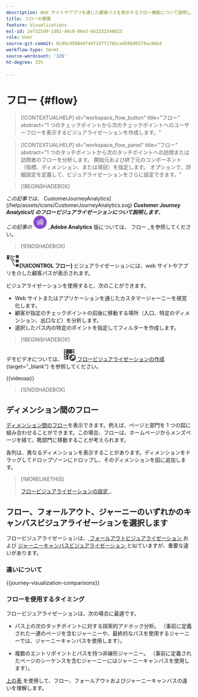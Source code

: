 ```yaml
---
description: Web サイトやアプリを通じた顧客パスを表示するフロー機能について説明します。
title: フローの概要
feature: Visualizations
exl-id: 2ef325d9-1d82-46c9-86e3-6b2332548823
role: User
source-git-commit: 0cd9cd508d474df3dff176bca4596d0379ac86b4
workflow-type: tm+mt
source-wordcount: '326'
ht-degree: 25%

---
```


# フロー {#flow}

<!-- markdownlint-disable MD034 -->

>[!CONTEXTUALHELP]
>id="workspace_flow_button"
>title="フロー"
>abstract="1 つのチェックポイントから次のチェックポイントへのユーザーフローを表示するビジュアライゼーションを作成します。"

>[!CONTEXTUALHELP]
>id="workspace_flow_panel"
>title="フロー"
>abstract="1 つのタッチポイントから次のタッチポイントへの訪問または訪問者のフローを分析します。 開始元および終了元のコンポーネント（指標、ディメンション、または項目）を指定します。 オプションで、詳細設定を定義して、ビジュアライゼーションをさらに設定できます。"

<!-- markdownlint-enable MD034 -->


>[!BEGINSHADEBOX]

_この記事では、_ CustomerJourneyAnalytics](/help/assets/icons/CustomerJourneyAnalytics.svg) _**Customer Journey Analytics![ のフロービジュアライゼーションについて説明します**。_<br/>_この記事の_ ![AdobeAnalytics](/help/assets/icons/AdobeAnalytics.svg) _**Adobe Analytics** 版については、[](https://experienceleague.adobe.com/en/docs/analytics/analyze/analysis-workspace/visualizations/flow/flow) フロー _を参照してください。

>[!ENDSHADEBOX]


![GraphPathing](/help/assets/icons/GraphPathing.svg)**[!UICONTROL フロー]** ビジュアライゼーションには、web サイトやアプリを介した顧客パスが表示されます。

ビジュアライゼーションを使用すると、次のことができます。

* Web サイトまたはアプリケーションを通じたカスタマージャーニーを視覚化します。
* 顧客が指定のチェックポイントの前後に移動する場所（入口、特定のディメンション、出口など）を分析します。
* 選択したパス内の特定のポイントを指定してフィルターを作成します。


>[!BEGINSHADEBOX]

デモビデオについては、![VideoCheckedOut](/help/assets/icons/VideoCheckedOut.svg)[ フロービジュアライゼーションの作成 ](https://video.tv.adobe.com/v/346063/?quality=12&learn=on){target="_blank"} を参照してください。

{{videoaa}}

>[!ENDSHADEBOX]


## ディメンション間のフロー

[ディメンション間のフロー](/help/analysis-workspace/visualizations/c-flow/multi-dimensional-flow.md)を表示できます。例えば、ページと部門を 1 つの図に組み合わせることができます。この場合、フローは、ホームページからメンズページを経て、靴部門に移動することが考えられます。

各列は、異なるディメンションを表示することがあります。ディメンションをドラッグしてドロップゾーンにドロップし、そのディメンションを図に追加します。

>[!MORELIKETHIS]
>
>[ フロービジュアライゼーションの設定 ](/help/analysis-workspace/visualizations/c-flow/create-flow.md)。
>

## フロー、フォールアウト、ジャーニーのいずれかのキャンバスビジュアライゼーションを選択します

フロービジュアライゼーションは、[ フォールアウトビジュアライゼーション ](/help/analysis-workspace/visualizations/fallout/fallout-flow.md) および [ジャーニーキャンバスビジュアライゼーション ](/help/analysis-workspace/visualizations/journey-canvas/journey-canvas.md) と似ていますが、重要な違いがあります。

### 違いについて

<!-- Information in this snippet is shared between Journey canvas, Fallout, and Flow visualization docs -->

{{journey-visualization-comparisons}}

### フローを使用するタイミング

フロービジュアライゼーションは、次の場合に最適です。

* パス上の次のタッチポイントに対する探索的アドホック分析。 （事前に定義された一連のページを含むジャーニーや、最終的なパスを使用するジャーニーでは、ジャーニーキャンバスを使用します）。

* 複数のエントリポイントとパスを持つ非線形ジャーニー。 （事前に定義されたページのシーケンスを含むジャーニーにはジャーニーキャンバスを使用します）。

[ 上の表 ](#understand-the-differences) を使用して、フロー、フォールアウトおよびジャーニーキャンバスの違いを理解します。
